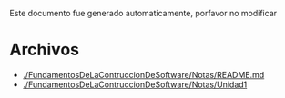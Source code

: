 Este documento fue generado automaticamente, porfavor no modificar

# Archivos

* [./FundamentosDeLaContruccionDeSoftware/Notas/README.md](./FundamentosDeLaContruccionDeSoftware/Notas/README.md)
* [./FundamentosDeLaContruccionDeSoftware/Notas/Unidad1](./FundamentosDeLaContruccionDeSoftware/Notas/Unidad1)
